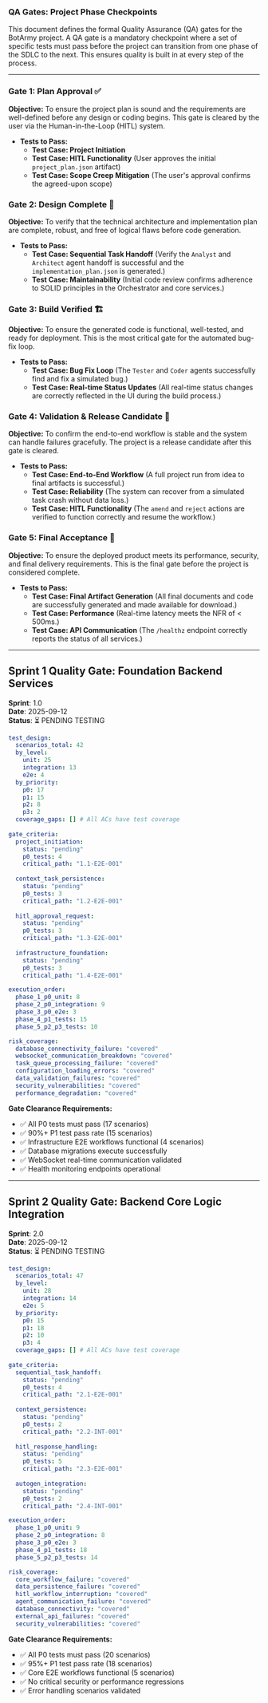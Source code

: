 ### **QA Gates: Project Phase Checkpoints**

This document defines the formal Quality Assurance (QA) gates for the BotArmy project. A QA gate is a mandatory checkpoint where a set of specific tests must pass before the project can transition from one phase of the SDLC to the next. This ensures quality is built in at every step of the process.

---

### **Gate 1: Plan Approval** ✅

**Objective:** To ensure the project plan is sound and the requirements are well-defined before any design or coding begins. This gate is cleared by the user via the Human-in-the-Loop (HITL) system.

* **Tests to Pass:**
  * **Test Case: Project Initiation**
  * **Test Case: HITL Functionality** (User approves the initial `project_plan.json` artifact)
  * **Test Case: Scope Creep Mitigation** (The user's approval confirms the agreed-upon scope)

### **Gate 2: Design Complete** 📐

**Objective:** To verify that the technical architecture and implementation plan are complete, robust, and free of logical flaws before code generation.

* **Tests to Pass:**
  * **Test Case: Sequential Task Handoff** (Verify the `Analyst` and `Architect` agent handoff is successful and the `implementation_plan.json` is generated.)
  * **Test Case: Maintainability** (Initial code review confirms adherence to SOLID principles in the Orchestrator and core services.)

### **Gate 3: Build Verified** 🏗️

**Objective:** To ensure the generated code is functional, well-tested, and ready for deployment. This is the most critical gate for the automated bug-fix loop.

* **Tests to Pass:**
  * **Test Case: Bug Fix Loop** (The `Tester` and `Coder` agents successfully find and fix a simulated bug.)
  * **Test Case: Real-time Status Updates** (All real-time status changes are correctly reflected in the UI during the build process.)

### **Gate 4: Validation & Release Candidate** 🚀

**Objective:** To confirm the end-to-end workflow is stable and the system can handle failures gracefully. The project is a release candidate after this gate is cleared.

* **Tests to Pass:**
  * **Test Case: End-to-End Workflow** (A full project run from idea to final artifacts is successful.)
  * **Test Case: Reliability** (The system can recover from a simulated task crash without data loss.)
  * **Test Case: HITL Functionality** (The `amend` and `reject` actions are verified to function correctly and resume the workflow.)

### **Gate 5: Final Acceptance** 🎉

**Objective:** To ensure the deployed product meets its performance, security, and final delivery requirements. This is the final gate before the project is considered complete.

* **Tests to Pass:**
  * **Test Case: Final Artifact Generation** (All final documents and code are successfully generated and made available for download.)
  * **Test Case: Performance** (Real-time latency meets the NFR of < 500ms.)
  * **Test Case: API Communication** (The `/healthz` endpoint correctly reports the status of all services.)

---

## Sprint 1 Quality Gate: Foundation Backend Services

**Sprint**: 1.0  
**Date**: 2025-09-12  
**Status**: ⏳ PENDING TESTING

```yaml
test_design:
  scenarios_total: 42
  by_level:
    unit: 25
    integration: 13
    e2e: 4
  by_priority:
    p0: 17
    p1: 15
    p2: 8
    p3: 2
  coverage_gaps: [] # All ACs have test coverage
  
gate_criteria:
  project_initiation:
    status: "pending"
    p0_tests: 4
    critical_path: "1.1-E2E-001"
    
  context_task_persistence:
    status: "pending" 
    p0_tests: 3
    critical_path: "1.2-E2E-001"
    
  hitl_approval_request:
    status: "pending"
    p0_tests: 3
    critical_path: "1.3-E2E-001"
    
  infrastructure_foundation:
    status: "pending"
    p0_tests: 3
    critical_path: "1.4-E2E-001"

execution_order:
  phase_1_p0_unit: 8
  phase_2_p0_integration: 9
  phase_3_p0_e2e: 3
  phase_4_p1_tests: 15
  phase_5_p2_p3_tests: 10

risk_coverage:
  database_connectivity_failure: "covered"
  websocket_communication_breakdown: "covered"  
  task_queue_processing_failure: "covered"
  configuration_loading_errors: "covered"
  data_validation_failures: "covered"
  security_vulnerabilities: "covered"
  performance_degradation: "covered"
```

**Gate Clearance Requirements:**
- ✅ All P0 tests must pass (17 scenarios)
- ✅ 90%+ P1 test pass rate (15 scenarios)  
- ✅ Infrastructure E2E workflows functional (4 scenarios)
- ✅ Database migrations execute successfully
- ✅ WebSocket real-time communication validated
- ✅ Health monitoring endpoints operational

---

## Sprint 2 Quality Gate: Backend Core Logic Integration

**Sprint**: 2.0  
**Date**: 2025-09-12  
**Status**: ⏳ PENDING TESTING

```yaml
test_design:
  scenarios_total: 47
  by_level:
    unit: 28
    integration: 14
    e2e: 5
  by_priority:
    p0: 15
    p1: 18
    p2: 10
    p3: 4
  coverage_gaps: [] # All ACs have test coverage
  
gate_criteria:
  sequential_task_handoff:
    status: "pending"
    p0_tests: 4
    critical_path: "2.1-E2E-001"
    
  context_persistence:
    status: "pending" 
    p0_tests: 2
    critical_path: "2.2-INT-001"
    
  hitl_response_handling:
    status: "pending"
    p0_tests: 5
    critical_path: "2.3-E2E-001"
    
  autogen_integration:
    status: "pending"
    p0_tests: 2
    critical_path: "2.4-INT-001"

execution_order:
  phase_1_p0_unit: 9
  phase_2_p0_integration: 8
  phase_3_p0_e2e: 3
  phase_4_p1_tests: 18
  phase_5_p2_p3_tests: 14

risk_coverage:
  core_workflow_failure: "covered"
  data_persistence_failure: "covered"  
  hitl_workflow_interruption: "covered"
  agent_communication_failure: "covered"
  database_connectivity: "covered"
  external_api_failures: "covered"
  security_vulnerabilities: "covered"
```

**Gate Clearance Requirements:**
- ✅ All P0 tests must pass (20 scenarios)
- ✅ 95%+ P1 test pass rate (18 scenarios)  
- ✅ Core E2E workflows functional (5 scenarios)
- ✅ No critical security or performance regressions
- ✅ Error handling scenarios validated
